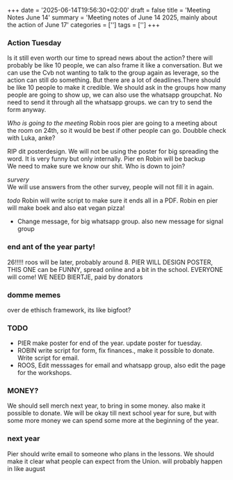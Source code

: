 +++
date = '2025-06-14T19:56:30+02:00'
draft = false
title = 'Meeting Notes June 14'
summary = 'Meeting notes of June 14 2025, mainly about the action of June 17'
categories = ['']
tags = ['']
+++

### Action Tuesday

Is it still even worth our time to spread news about the action? there will probably be like 10 people, we can also frame it like a conversation. But we can use the Cvb not wanting to talk to the group again as leverage, so the action can still do something. But there are a lot of deadlines.There should be like 10 people to make it credible. We should ask in the groups how many people are going to show up, we can also use the whatsapp groupchat. No need to send it through all the whatsapp groups. we can try to send the form anyway.

_Who is going to the meeting_
Robin roos pier are going to a meeting about the room on 24th, so it would be best if other people can go. Doubble check with Luka, anke?

RIP dit posterdesign. We will not be using the poster for big spreading the word. It is very funny but only internally. Pier en Robin will be backup  
We need to make sure we know our shit. Who is down to join?

_survery_  
We will use answers from the other survey, people will not fill it in again.

_todo_
Robin will write script to make sure it ends all in a PDF. Robin en pier will make boek and also eat vegan pizza!

- Change message, for big whatsapp group. also new message for signal group

### end ant of the year party!

26!!!!! roos will be later, probably around 8.
PIER WILL DESIGN POSTER, THIS ONE can be FUNNY, spread online and a bit in the school. EVERYONE will come!
WE NEED BIERTJE, paid by donators

### domme memes

over de ethisch framework, its like bigfoot?

### TODO

- PIER make poster for end of the year. update poster for tuesday.
- ROBIN write script for form, fix finances., make it possible to donate. Write script for email.
- ROOS, Edit messsages for email and whatsapp group, also edit the page for the workshops.

### MONEY?

We should sell merch next year, to bring in some money. also make it possible to donate. We will be okay till next school year for sure, but with some more money we can spend some more at the beginning of the year.

### next year

Pier should write email to someone who plans in the lessons.
We should make it clear what people can expect from the Union. will probably happen in like august
